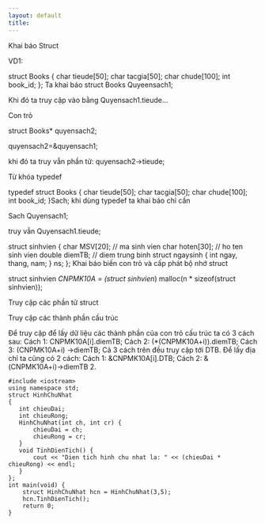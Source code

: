 ```yaml
---
layout: default
title: 
---
```


Khai báo Struct

VD1:

struct Books
{
   char  tieude[50];
   char  tacgia[50];
   char  chude[100];
   int   book_id;
};
Ta khai báo struct Books Quyeensach1; 

Khi đó ta truy cập vào bằng Quyensach1.tieude...

Con trỏ

struct Books* quyensach2;

quyensach2=&quyensach1;

khi đó ta truy vẫn phần tử: quyensach2->tieude;



Từ khóa typedef

typedef struct Books
{
   char  tieude[50];
   char  tacgia[50];
   char  chude[100];
   int   book_id;
}Sach;
khi dùng typedef ta khai báo chỉ cần

Sach Quyensach1;

truy vẫn Quyensach1.tieude;





struct sinhvien 
{
    char MSV[20]; // ma sinh vien
    char hoten[30]; // ho ten sinh vien
    double diemTB; // diem trung binh
    struct ngaysinh 
    {
        int ngay, thang, nam;
    } ns;
};
 Khai báo biến con trỏ và cấp phát bộ nhớ struct

struct sinhvien *CNPMK10A = (struct sinhvien*) malloc(n * sizeof(struct sinhvien)); 

Truy cập các phần tử struct

Truy cập các thành phần cấu trúc

Để truy cập để lấy dữ liệu các thành phần của con trỏ cấu trúc ta có 3 cách sau:
Cách 1: CNPMK10A[i].diemTB;
Cách 2: (*(CNPMK10A+i)).diemTB;
Cách 3: (CNPMK10A+i) ->diemTB;
Cả 3 cách trên đều truy cập tới DTB.
Để lấy địa chỉ ta cũng có 2 cách:
Cách 1: &CNPMK10A[i].DTB;
Cách 2: &(CNPMK10A+i)->diemTB
2.
```
#include <iostream>    
using namespace std;    
struct HinhChuNhat      
{      
   int chieuDai;
   int chieuRong;
   HinhChuNhat(int ch, int cr) {
       chieuDai = ch;
       chieuRong = cr;
   }
   void TinhDienTich() {
       cout << "Dien tich hinh chu nhat la: " << (chieuDai * chieuRong) << endl;  
   }   
};      
int main(void) {    
    struct HinhChuNhat hcn = HinhChuNhat(3,5);        
    hcn.TinhDienTich();    
    return 0;    
}
```